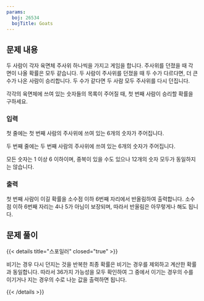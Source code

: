 ```yaml
---
params:
  boj: 26534
  bojTitle: Goats
---
```


## 문제 내용

두 사람이 각자 육면체 주사위 하나씩을 가지고 게임을 합니다. 주사위를 던졌을 때 각 면이 나올 확률은 모두 같습니다. 두 사람이 주사위를 던졌을 때 두 수가 다르다면, 더 큰 수가 나온 사람이 승리합니다. 두 수가 같다면 두 사람 모두 주사위를 다시 던집니다.

각각의 육면체에 쓰여 있는 숫자들의 목록이 주어질 때, 첫 번째 사람이 승리할 확률을 구하세요.

### 입력

첫 줄에는 첫 번째 사람의 주사위에 쓰여 있는 6개의 숫자가 주어집니다.

두 번째 줄에는 두 번째 사람의 주사위에 쓰여 있는 6개의 숫자가 주어집니다.

모든 숫자는 1 이상 6 이하이며, 중복이 있을 수도 있으나 12개의 숫자 모두가 동일하지는 않습니다.

### 출력

첫 번째 사람이 이길 확률을 소수점 이하 6번째 자리에서 반올림하여 출력합니다. 소수점 이하 6번째 자리는 4나 5가 아님이 보장되며, 따라서 반올림은 아무렇게나 해도 됩니다.

## 문제 풀이

{{< details title="스포일러" closed="true" >}}

비기는 경우 다시 던지는 것을 반복한 최종 확률은 비기는 경우를 제외하고 계산한 확률과 동일합니다. 따라서 36가지 가능성을 모두 확인하여 그 중에서 이기는 경우의 수를 이기거나 지는 경우의 수로 나눈 값을 출력하면 됩니다.

{{< /details >}}
